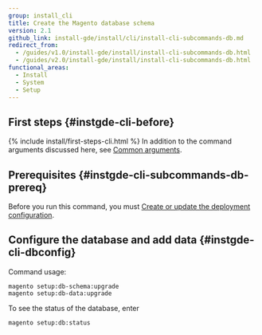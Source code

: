 ```yaml
---
group: install_cli
title: Create the Magento database schema
version: 2.1
github_link: install-gde/install/cli/install-cli-subcommands-db.md
redirect_from:
  - /guides/v1.0/install-gde/install/install-cli-subcommands-db.html
  - /guides/v2.0/install-gde/install/install-cli-subcommands-db.html
functional_areas:
  - Install
  - System
  - Setup
---
```


## First steps {#instgde-cli-before}
{% include install/first-steps-cli.html %}
In addition to the command arguments discussed here, see <a href="{{ page.baseurl }}/install-gde/install/cli/install-cli-subcommands.html#instgde-cli-subcommands-common">Common arguments</a>.

## Prerequisites {#instgde-cli-subcommands-db-prereq}

Before you run this command, you must <a href="{{ page.baseurl }}/install-gde/install/cli/install-cli-subcommands-deployment.html">Create or update the deployment configuration</a>.

## Configure the database and add data {#instgde-cli-dbconfig}

Command usage:

	magento setup:db-schema:upgrade
	magento setup:db-data:upgrade

To see the status of the database, enter

	magento setup:db:status